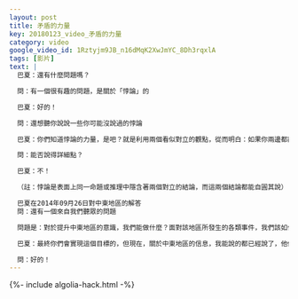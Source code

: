 ```yaml
---
layout: post
title: 矛盾的力量
key: 20180123_video_矛盾的力量
category: video
google_video_id: 1Rztyjm9JB_n16dMqK2XwJmYC_8Dh3rqxlA
tags: [影片]
text: |
  巴夏：還有什麼問題嗎？

  問：有一個很有趣的問題，是關於「悖論」的

  巴夏：好的！

  問：還想聽你說說一些你可能沒說過的悖論

  巴夏：你們知道悖論的力量，是吧？就是利用兩個看似對立的觀點，從而明白：如果你兩邊都能看到，那說明在中間的某個位置存在著 和諧/一致，你們也許能從中悟出一些 對中東地區有幫助的東西

  問：能否說得詳細點？

  巴夏：不！

  （註：悖論是表面上同一命題或推理中隱含著兩個對立的結論，而這兩個結論都能自圓其說）

  巴夏在2014年09月26日對中東地區的解答
  問：還有一個來自我們聽眾的問題

  問題是：對於提升中東地區的意識，我們能做什麼？面對該地區所發生的各類事件，我們該如何應對？畢竟，我們想生活在（暴力）事件絕跡的地球上

  巴夏：最終你們會實現這個目標的，但現在，關於中東地區的信息，我能說的都已經說了，他們現在所做的一些選擇，不能說是最積極正面的，因為這些選擇的背後有著非常強大的勢頭/動量，需要有些人把這些勢頭/動量釋放出來，因為他們根本不相信，甚至在現在這個節點，他們根本沒能力相信，對於某些事情，還有其他做法的（其他解決方案），所以，如果這就是他們要選擇的道路，那他們可能就必須強迫自己穿過「針眼」，只有到了另一面，他們才會意識到自己根本不需要那麼做

  問：好的！
---
```


{%- include algolia-hack.html -%}
